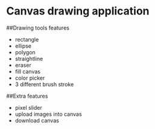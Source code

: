 # Canvas drawing application

##Drawing tools features 
- rectangle
- ellipse
- polygon
- straightline
- eraser
- fill canvas
- color picker
- 3 different brush stroke


##Extra features
- pixel slider
- upload images into canvas
- download canvas







